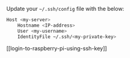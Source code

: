 Update your `~/.ssh/config` file with the below:

```sh
Host <my-server>
	Hostname <IP-address>
	User <my-username>
	IdentityFile ~/.ssh/<my-private-key>
```

[[login-to-raspberry-pi-using-ssh-key]]

